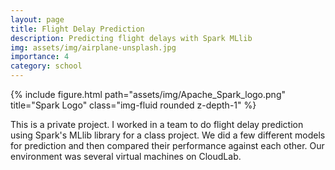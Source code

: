 ```yaml
---
layout: page
title: Flight Delay Prediction
description: Predicting flight delays with Spark MLlib
img: assets/img/airplane-unsplash.jpg
importance: 4
category: school
---
```


<div class="row justify-content-sm-center">
    <div class="col-sm mt-3 mt-md-0">
        {% include figure.html path="assets/img/Apache_Spark_logo.png" title="Spark Logo" class="img-fluid rounded z-depth-1" %}
    </div>
</div>

This is a private project. I worked in a team to do flight delay prediction using Spark's MLlib library for a class project. We did a few different models for prediction and then compared their performance against each other. Our environment was several virtual machines on CloudLab.
